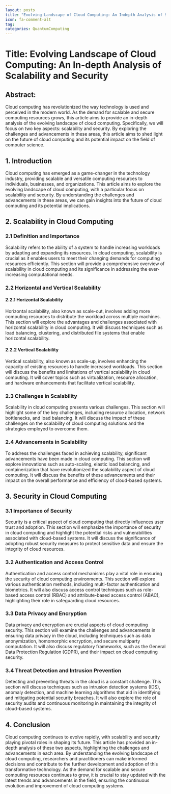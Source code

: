 ```yaml
---
layout: posts
title: "Evolving Landscape of Cloud Computing: An Indepth Analysis of Scalability and Security"
icon: fa-comment-alt
tag:      
categories: QuantumComputing
---
```



# Title: Evolving Landscape of Cloud Computing: An In-depth Analysis of Scalability and Security

## Abstract:
Cloud computing has revolutionized the way technology is used and perceived in the modern world. As the demand for scalable and secure computing resources grows, this article aims to provide an in-depth analysis of the evolving landscape of cloud computing. Specifically, we will focus on two key aspects: scalability and security. By exploring the challenges and advancements in these areas, this article aims to shed light on the future of cloud computing and its potential impact on the field of computer science.

## 1. Introduction
Cloud computing has emerged as a game-changer in the technology industry, providing scalable and versatile computing resources to individuals, businesses, and organizations. This article aims to explore the evolving landscape of cloud computing, with a particular focus on scalability and security. By understanding the challenges and advancements in these areas, we can gain insights into the future of cloud computing and its potential implications.

## 2. Scalability in Cloud Computing
### 2.1 Definition and Importance
Scalability refers to the ability of a system to handle increasing workloads by adapting and expanding its resources. In cloud computing, scalability is crucial as it enables users to meet their changing demands for computing resources efficiently. This section will provide a comprehensive overview of scalability in cloud computing and its significance in addressing the ever-increasing computational needs.

### 2.2 Horizontal and Vertical Scalability
#### 2.2.1 Horizontal Scalability
Horizontal scalability, also known as scale-out, involves adding more computing resources to distribute the workload across multiple machines. This section will explore the advantages and challenges associated with horizontal scalability in cloud computing. It will discuss techniques such as load balancing, clustering, and distributed file systems that enable horizontal scalability.

#### 2.2.2 Vertical Scalability
Vertical scalability, also known as scale-up, involves enhancing the capacity of existing resources to handle increased workloads. This section will discuss the benefits and limitations of vertical scalability in cloud computing. It will cover topics such as virtualization, resource allocation, and hardware enhancements that facilitate vertical scalability.

### 2.3 Challenges in Scalability
Scalability in cloud computing presents various challenges. This section will highlight some of the key challenges, including resource allocation, network bottlenecks, and load balancing. It will discuss the impact of these challenges on the scalability of cloud computing solutions and the strategies employed to overcome them.

### 2.4 Advancements in Scalability
To address the challenges faced in achieving scalability, significant advancements have been made in cloud computing. This section will explore innovations such as auto-scaling, elastic load balancing, and containerization that have revolutionized the scalability aspect of cloud computing. It will discuss the benefits of these advancements and their impact on the overall performance and efficiency of cloud-based systems.

## 3. Security in Cloud Computing
### 3.1 Importance of Security
Security is a critical aspect of cloud computing that directly influences user trust and adoption. This section will emphasize the importance of security in cloud computing and highlight the potential risks and vulnerabilities associated with cloud-based systems. It will discuss the significance of adopting robust security measures to protect sensitive data and ensure the integrity of cloud resources.

### 3.2 Authentication and Access Control
Authentication and access control mechanisms play a vital role in ensuring the security of cloud computing environments. This section will explore various authentication methods, including multi-factor authentication and biometrics. It will also discuss access control techniques such as role-based access control (RBAC) and attribute-based access control (ABAC), highlighting their role in safeguarding cloud resources.

### 3.3 Data Privacy and Encryption
Data privacy and encryption are crucial aspects of cloud computing security. This section will examine the challenges and advancements in ensuring data privacy in the cloud, including techniques such as data anonymization, homomorphic encryption, and secure multiparty computation. It will also discuss regulatory frameworks, such as the General Data Protection Regulation (GDPR), and their impact on cloud computing security.

### 3.4 Threat Detection and Intrusion Prevention
Detecting and preventing threats in the cloud is a constant challenge. This section will discuss techniques such as intrusion detection systems (IDS), anomaly detection, and machine learning algorithms that aid in identifying and mitigating potential security breaches. It will also explore the role of security audits and continuous monitoring in maintaining the integrity of cloud-based systems.

## 4. Conclusion
Cloud computing continues to evolve rapidly, with scalability and security playing pivotal roles in shaping its future. This article has provided an in-depth analysis of these two aspects, highlighting the challenges and advancements in each area. By understanding the evolving landscape of cloud computing, researchers and practitioners can make informed decisions and contribute to the further development and adoption of this transformative technology. As the demand for scalable and secure computing resources continues to grow, it is crucial to stay updated with the latest trends and advancements in the field, ensuring the continuous evolution and improvement of cloud computing systems.